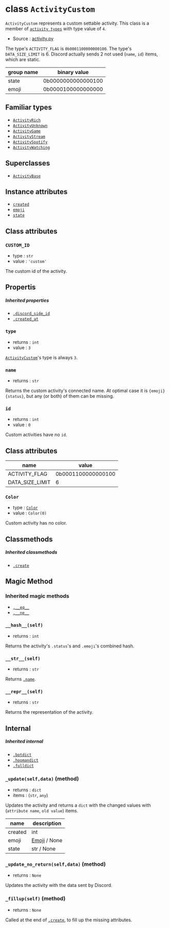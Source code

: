 # class `ActivityCustom`

`ActivityCustom` represents a custom settable activity. This class is a member
of [`activity types`](ACTIVITY_TYPES.md) with type value of `4`.

- Source : [activity.py](https://github.com/HuyaneMatsu/hata/blob/master/hata/activity.py)

The type's `ACTIVITY_FLAG` is `0b0001100000000100`. The type's
`DATA_SIZE_LIMIT` is 6. Discord actually sends 2 not used (`name`,
`id`) items, which are static.

| group name     | binary value       |
|----------------|--------------------|
| state          | 0b0000000000000100 |
| emoji          | 0b0000100000000000 |

## Familiar types

- [`ActivityRich`](ActivityRich.md)
- [`ActivityUnknown`](ActivityUnknown.md)
- [`ActivityGame`](ActivityGame.md)
- [`ActivityStream`](ActivityStream.md)
- [`ActivitySpotify`](ActivitySpotify.md)
- [`ActivityWatching`](ActivityWatching.md)

## Superclasses

- [`ActivityBase`](ActivityBase.md)

## Instance attributes

- [`created`](ActivityRich.md#created)
- [`emoji`](ActivityRich.md#emoji)
- [`state`](ActivityRich.md#state)

## Class attributes

### `CUSTOM_ID`

- type : `str`
- value : `'custom'`

The custom id of the activity.

## Propertis

##### Inherited properties

- [`.discord_side_id`](ActivityBase.md#discord_side_id)
- [`.created_at`](ActivityBase.md#created_at)

### `type`

- returns : `int`
- value : `3`

[`ActivityCustom`](ActivityCustom.md)'s type is always `3`.

### `name`

- returns : `str`

Returns the custom activity's connected name. At optimal case it is
`{emoji} {status}`, but any (or both) of them can be missing.

### `id`

- returns : `int`
- value : `0`

Custom activities have no `id`.

## Class attributes

| name              | value                 |
|-------------------|-----------------------|
| ACTIVITY_FLAG     | 0b0001100000000100    |
| DATA_SIZE_LIMIT   | 6                     |

### `Color`

- type : [`Color`](Color.md)
- value : `Color(0)`

Custom activity has no color.

## Classmethods

##### Inherited classmethods

- [`.create`](ActivityBase.md#createclsnameurltype_0)

## Magic Method

### Inherited magic methods

- [`.__eq__`](ActivityBase.md#__eq__-__ne__)
- [`.__ne__`](ActivityBase.md#__eq__-__ne__)

### `__hash__(self)`

- returns : `int`

Returns the activity's `.status`'s and `.emoji`'s combined hash.

### `__str__(self)`

- returns : `str`

Returns [`.name`](#name).

### `__repr__(self)`

- returns : `str`

Returns the representation of the activity.

## Internal

##### Inherited internal

- [`.botdict`](ActivityBase.md#botdictself-method)
- [`.hoomandict`](ActivityBase.md#hoomandictself-method)
- [`.fulldict`](ActivityBase.md#fulldictself-method)

### `_update(self,data)` (method)

- returns : `dict`
- items : (`str`, `any`)

Updates the activity and returns a `dict` with the changed values with
(`attribute name`, `old value`) items. 

| name                      | description                       |
|---------------------------|-----------------------------------|
| created                   | int                               |
| emoji                     | [Emoji](Emoji.md) / None          |
| state                     | str / None                        |

### `_update_no_return(self,data)` (method)

- returns : `None`

Updates the activity with the data sent by Discord.

### `_fillup(self)` (method)

- returns : `None`

Called at the end of [`.create`](#inherited-classmethods), to fill up the
missing attributes.

